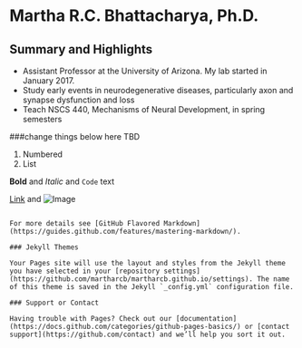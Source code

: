 # Martha R.C. Bhattacharya, Ph.D.



## Summary and Highlights

- Assistant Professor at the University of Arizona. My lab started in January 2017.
- Study early events in neurodegenerative diseases, particularly axon and synapse dysfunction and loss
- Teach NSCS 440, Mechanisms of Neural Development, in spring semesters



###change things below here TBD

1. Numbered
2. List

**Bold** and _Italic_ and `Code` text

[Link](url) and ![Image](src)
```

For more details see [GitHub Flavored Markdown](https://guides.github.com/features/mastering-markdown/).

### Jekyll Themes

Your Pages site will use the layout and styles from the Jekyll theme you have selected in your [repository settings](https://github.com/martharcb/martharcb.github.io/settings). The name of this theme is saved in the Jekyll `_config.yml` configuration file.

### Support or Contact

Having trouble with Pages? Check out our [documentation](https://docs.github.com/categories/github-pages-basics/) or [contact support](https://github.com/contact) and we’ll help you sort it out.
